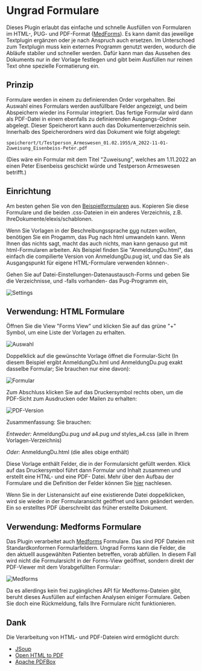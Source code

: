 # Ungrad Formulare

Dieses Plugin erlaubt das einfache und schnelle Ausfüllen von Formularen im HTML-, PUG- und PDF-Format ([MedForms](http://medforms.ch)). Es kann damit das jeweilige Textplugin ergänzen oder je nach Anspruch auch ersetzen. Im Unterschoed zum Textplugin muss kein externes Programm genutzt werden, wodurch die Abläufe stabiler und schneller werden. Dafür kann man das Aussehen des Dokuments nur in der Vorlage festlegen und gibt beim Ausfüllen nur reinen Text ohne spezielle Formatierung ein.

## Prinzip

Formulare werden in einem zu definierenden Order vorgehalten. Bei Auswahl eines Formulars werden ausfüllbare Felder angezeigt, und beim Abspeichern wieder ins Formular integriert. Das fertige Formular wird dann als PDF-Datei in einem ebenfalls zu definierenden Ausgangs-Ordner abgelegt. Dieser Speicherort kann auch das Dokumentenverzeichnis sein. Innerhalb des Speicherordners wird das Dokument wie folgt abgelegt:

`speicherort/t/Testperson_Armeswesen_01.02.1955/A_2022-11-01-Zuweisung_Eisenbeiss-Peter.pdf`

(Dies wäre ein Formular mit dem Titel "Zuweisung", welches am 1.11.2022 an einen Peter Eisenbeiss geschickt würde und Testperson Armeswesen betrifft.)

## Einrichtung

Am besten gehen Sie von den [Beispielformularen](https://github.com/rgwch/elexis-ungrad/tree/master/ch.elexis.ungrad.forms/rsc) aus. Kopieren Sie diese Formulare und die beiden .css-Dateien in ein anderes Verzeichnis, z.B. IhreDokumente/elexis/schablonen.

Wenn Sie Vorlagen in der Beschreibungssprache [pug](https://pugjs.org/api/getting-started.html) nutzen wollen, benötigen Sie ein Progamm, das Pug nach html umwandeln kann. Wenn Ihnen das nichts sagt, macht das auch nichts, man kann genauso gut mit html-Formularen arbeiten. Als Beispiel finden Sie "AnmeldungDu.html", das einfach die compilierte Version von AnmeldungDu.pug ist, und das Sie als Ausgangspunkt für eigene HTML-Formulare verwenden können-.

Gehen Sie auf Datei-Einstellungen-Datenaustausch-Forms und geben Sie die Verzeichnisse, und -falls vorhanden- das Pug-Programm ein,

![Settings](settings.png)

## Verwendung: HTML Formulare

Öffnen Sie die View "Forms View" und klicken Sie auf das grüne "+" Symbol, um eine Liste der Vorlagen zu erhalten.

![Auswahl](choose.png)

Doppelklick auf die gewünschte Vorlage öffnet die Formular-Sicht (In diesem Beispiel ergibt AnmeldungDu.hml und AnmeldungDu.pug exakt dasselbe Formular; Sie brauchen nur eine davon):

![Formular](formview.png)

Zum Abschluss klicken Sie auf das Druckersymbol rechts oben, um die PDF-Sicht zum Ausdrucken oder Mailen zu erhalten:

![PDF-Version](pdf.png)

Zusammenfassung: Sie brauchen:

_Entweder:_ AnmeldungDu.pug _und_ a4.pug _und_ styles_a4.css (alle in Ihrem Vorlagen-Verzeichnis)

_Oder:_ AnmeldungDu.html (die alles obige enthält)

Diese Vorlage enthält Felder, die in der Formularsicht gefüllt werden. Klick auf das Druckersymbol führt dann Formular und Inhalt zusammen und erstellt eine HTNL- und eine PDF- Datei. Mehr über den Aufbau der Formulare und die Definition der Felder können Sie [hier](../rsc/whatisit.md) nachlesen.

Wenn Sie in der Listenansicht auf eine existierende Datei doppelklicken, wird sie wieder in der Formularansicht geöffnet und kann geändert werden. Ein so erstelltes PDF überschreibt das früher erstellte Dokument.

## Verwendung: Medforms Formulare

Das Plugin verarbeitet auch [Medforms](https://www.medforms.ch/) Formulare. Das sind PDF Dateien mit Standardkonformen Formularfeldern. Ungrad Forms kann die Felder, die den aktuelll ausgewählten Patienten betreffen, vorab abfüllen. In diesem Fall wird nicht die Formularsicht in der Forms-View geöffnet, sondern direkt der PDF-Viewer mit dem Vorabgefüllten Formular:

![Medforms](physio.png)

Da es allerdings kein frei zugängliches API für Medforms-Dateien gibt, beruht dieses Ausfüllen auf einfachen Analysen einiger Formulare. Geben Sie doch eine Rückmeldung, falls Ihre Formulare nicht funktionieren.

## Dank

Die Verarbeitung von HTML- und PDF-Dateien wird ermöglicht durch:

* [JSoup](https://jsoup.org/)
* [Open HTML to PDF](https://github.com/danfickle/openhtmltopdf)
* [Apache PDFBox](https://pdfbox.apache.org/)
